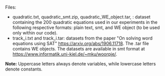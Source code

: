  Files: 
  - quadratic.txt, quadratic_smt.zip, quadratic_WE_object.tar, : dataset containing the 200 quadratic equations used in our experiments in the following respective formats: plain text, smt, and WE object (to be used only within our code).
  - track_i.txt and track_i.tar: datasets from the paper "On solving word equations using SAT" https://arxiv.org/abs/1906.11718. The .tar file contains WE objects. The datasets are available in smt format at https://www.informatik.uni-kiel.de/~mku/woorpje/.

**Note:** Uppercase letters always denote variables, while lowercase letters denote constants.
